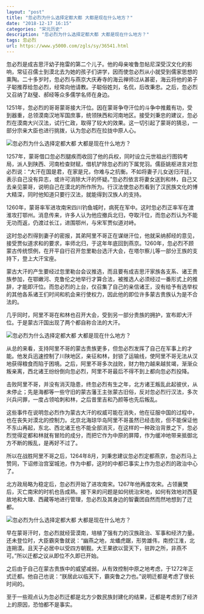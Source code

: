 ```yaml
---
layout: "post"
title: "忽必烈为什么选择定都大都 大都是现在什么地方？"
date: "2018-12-17 16:15"
categories: "宋元历史"
description: "忽必烈为什么选择定都大都 大都是现在什么地方？"
tags: 忽必烈
url: https://www.y5000.com/zgls/sy/36541.html
---
```






忽必烈是成吉思汗幼子拖雷的第二个儿子。他的母亲唆鲁忽帖尼深受汉文化的影响，常征召儒士到漠北去为她的孩子们讲学，因而使忽必烈从小就受到儒家思想的熏陶。二十多岁时，忽必烈与燕京大庆寿寺的海云禅师过从甚密，海云将他的弟子子聪推荐给忽必烈，经常向他请教。子聪俗姓刘，名侃，后改秉忠。之后，忽必烈又召纳了赵璧、郝经等众多儒学名师在身边。

1251年，忽必烈的哥哥蒙哥接大汗位。因在蒙哥争夺汗位的斗争中推戴有功，受到器重，总领漠南汉地军国庶事，统领陕西和河南地区。接受刘秉忠的建议，忽必烈在漠南大兴汉法，试行仁政，取得了较大的效果。这一切引起了蒙哥的猜忌，一部分宗亲大臣也进行挑拨，认为忽必烈在拉拢中原人心。

![忽必烈为什么选择定都大都
大都是现在什么地方？](https://img.y5000.com/uploads/allimg/181102/2478e7d45b81d0956c3b95c72546758e.jpg)

1257年，蒙哥借口忽必烈腿疾而收回了他的兵权，同时设立元世祖出行图钩考局，派人到陕西、河南检查财赋，借机铲除忽必烈的下属党羽。儒臣姚枢进言对忽必烈说：“大汗在国是君，在家是兄，你难与之抗衡。不如将妻子儿女送归汗廷，表示自己没有异志，或许可消除大汗的怀疑。”忽必烈依言将妻女送到和林，自己又去亲见蒙哥，说明自己在漠北的所作所为。行汉法使忽必烈看到了汉民族文化的博大精深，同时他知道只要行汉法，就能得到汉族人的支持。

1260年，蒙哥率军进攻南宋四川钓鱼城时，病死在军中。这时忽必烈正率军在渡淮攻打鄂州。消息传来，许多人认为他应撤兵北归，夺取汗位，而忽必烈认为不能无功而返，仍渡过长江，进围鄂州，与宋军贾似道对峙。

这时忽必烈得到妻子的密报，其弟阿里不哥正在谋继汗位，他就采纳郝经的意见，接受贾似道求和的要求，率师北归，于这年年底回到燕京。1260年，忽必烈不顾蒙古传统惯例，在开平自行召开忽里勒台选汗大会，在塔尔察儿等一部分王族的支持下，登上大汗宝座。

蒙古大汗的产生要经过忽里勒台会议推选，而且要有成吉思汗家族各支系、诸王贵族参加，在鄂嫩河、克鲁伦之地举行才算合法，被推选人必须经过一番形式上的推辞，才能即汗位。而忽必烈的上台，仅召集了自己的亲信诸王，没有给予有选举权的其他各系诸王们时间和机会来行使权力，因此他的即位许多蒙古贵族认为是不合法的。

几乎同时，阿里不哥在和林也召开大会，受到另一部分贵族的拥护，宣布即大汗位。于是蒙古汗国出现了两个都自称合法的大汗。

![忽必烈为什么选择定都大都
大都是现在什么地方？](https://img.y5000.com/uploads/allimg/181102/c007fb8653fad70a4b6c97059df8ddf3.jpg)

从总的来看，支持阿里不哥的蒙古贵族更多，但忽必烈发挥了自己在军事上的才能。他发兵迅速控制了川陕地区，亲征和林，封锁了运输线，使阿里不哥无法从汉地获得粮食而陷于困境。之后，阿里不哥多次战败，财力物力越来越贫竭，渐渐众叛亲离，西北诸王纷纷倒向忽必烈，阿里不哥最后不得不到上都向忽必烈投降。

击败阿里不哥，并没有消灭隐患，终忽必烈有生之年，北方诸王叛乱此起彼伏，从未停止；先是海都等一些守旧的蒙古藩王主张蒙古旧俗，反对忽必烈行汉法，多次兴兵问罪，一度占领哈刺和林，之后昔里吉和乃颜等也先后叛乱。

这些事件在说明忽必烈作为蒙古大汗的权威可能在消失，他在征服中国的过程中，也在丧失对漠北的控制力。北京北海琼华岛阿里不哥虽然已经击败，但不能保证他不东山再起，东北、西北诸王也不能全部消灭，在这样的一种政治背景之下，忽必烈觉得定都和林就有冒险的成分，而把它作为中原的屏障，作为缓冲地带来抵御北方不断的叛乱，是再好不过了。

所以在战胜阿里不哥之后，1264年8月，刘秉忠建议忽必烈定都燕京，忽必烈马上赞同，下诏修治宫室城池，作为中都，这时的中都已事实上作为忽必烈的政治中心了。

北方政局略为稳定后，忽必烈开始了进攻南宋。1267年他再度攻宋。占领襄樊后，灭亡南宋的时机也告成熟。接下来的问题是如何统治宋地，如何有效地对西夏故地和大理、西藏等地进行管理，忽必烈及其身边的智囊团自然而然地想到了迁都。

![忽必烈为什么选择定都大都
大都是现在什么地方？](https://img.y5000.com/uploads/allimg/181102/1085a45f772e60faafd5970e2dcaafe5.jpg)

早在蒙哥汗时，忽必烈就经营漠南，培植了强有力的汉族政治、军事和经济力量。还未登位时，大臣霸突鲁就说：“幽燕之地，龙蟠虎踞，形势雄伟，南控江淮，北连朔漠。且天子必居中以受四方朝觐。大王果欲以营天下，驻跸之所，非燕不可。”所以迁都之议从即位不久即已开始。

之后由于自己在蒙古贵族中的威望减弱，从有效控制中原之地考虑，于1272年正式迁都。他自己也说：“朕居此以临天下，霸突鲁之力也。”说明迁都是考虑了很长时间的。

至于一些观点认为忽必烈迁都是北方少数民族封建化的结果，迁都是考虑到了经济上的原因，恐怕都不是事实。
